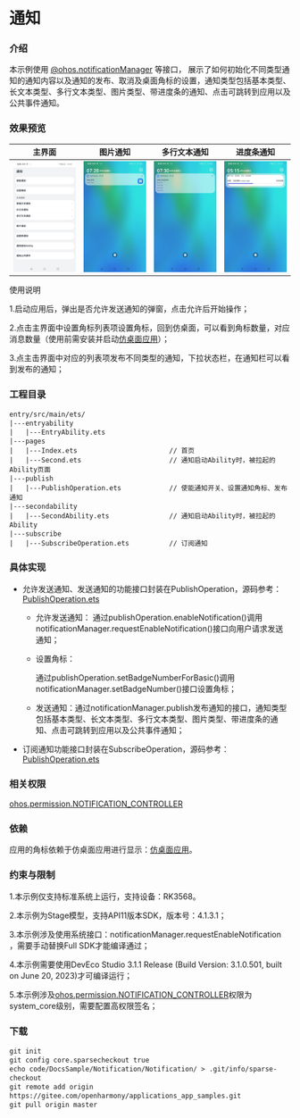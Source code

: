 # 通知

### 介绍

本示例使用 [@ohos.notificationManager](https://gitee.com/openharmony/docs/blob/master/zh-cn/application-dev/reference/apis/js-apis-notificationManager.md) 等接口， 展示了如何初始化不同类型通知的通知内容以及通知的发布、取消及桌面角标的设置，通知类型包括基本类型、长文本类型、多行文本类型、图片类型、带进度条的通知、点击可跳转到应用以及公共事件通知。 

### 效果预览		

| 主界面                                                      |                         图片通知                         |                          多行文本通知                           |                           进度条通知                           |
|----------------------------------------------------------|:----------------------------------------------------:|:---------------------------------------------------------:|:---------------------------------------------------------:|
| <img src="screenshots/index2.jpeg" style="zoom: 50%;" /> | <img src="screenshots/pic.jpeg" style="zoom:50%;" /> | <img src="screenshots/arraypic.jpeg" style="zoom:50%;" /> | <img src="screenshots/jindubar.jpeg" style="zoom:50%;" /> |

使用说明

1.启动应用后，弹出是否允许发送通知的弹窗，点击允许后开始操作；

2.点击主界面中设置角标列表项设置角标，回到仿桌面，可以看到角标数量，对应消息数量（使用前需安装并启动[仿桌面应用](../../../SystemFeature/ApplicationModels/Launcher)）；

3.点主击界面中对应的列表项发布不同类型的通知，下拉状态栏，在通知栏可以看到发布的通知；

### 工程目录

```
entry/src/main/ets/
|---entryability
|   |---EntryAbility.ets
|---pages
|   |---Index.ets						// 首页
|   |---Second.ets						// 通知启动Ability时，被拉起的Ability页面
|---publish
|   |---PublishOperation.ets			// 使能通知开关、设置通知角标、发布通知
|---secondability
|   |---SecondAbility.ets				// 通知启动Ability时，被拉起的Ability
|---subscribe
|   |---SubscribeOperation.ets			// 订阅通知
```

### 具体实现

- 允许发送通知、发送通知的功能接口封装在PublishOperation，源码参考：[PublishOperation.ets](entry/src/main/ets/publish/PublishOperation.ets)
  * 允许发送通知：
    通过publishOperation.enableNotification()调用notificationManager.requestEnableNotification()接口向用户请求发送通知；
    
  * 设置角标：
  
    通过publishOperation.setBadgeNumberForBasic()调用notificationManager.setBadgeNumber()接口设置角标；
  
  * 发送通知：通过notificationManager.publish发布通知的接口，通知类型包括基本类型、长文本类型、多行文本类型、图片类型、带进度条的通知、点击可跳转到应用以及公共事件通知；
- 订阅通知功能接口封装在SubscribeOperation，源码参考：[PublishOperation.ets](entry/src/main/ets/subscribe/SubscribeOperation.ets)

### 相关权限

[ohos.permission.NOTIFICATION_CONTROLLER](https://gitee.com/openharmony/docs/blob/master/zh-cn/application-dev/security/permission-list.md#ohospermissionnotification_controller)

### 依赖

应用的角标依赖于仿桌面应用进行显示：[仿桌面应用](../../../SystemFeature/ApplicationModels/Launcher)。

### 约束与限制

1.本示例仅支持标准系统上运行，支持设备：RK3568。

2.本示例为Stage模型，支持API11版本SDK，版本号：4.1.3.1；

3.本示例涉及使用系统接口：notificationManager.requestEnableNotification  ，需要手动替换Full SDK才能编译通过；

4.本示例需要使用DevEco Studio 3.1.1 Release (Build Version: 3.1.0.501, built on June 20, 2023)才可编译运行；

5.本示例涉及[ohos.permission.NOTIFICATION_CONTROLLER](https://gitee.com/openharmony/docs/blob/master/zh-cn/application-dev/security/permission-list.md#ohospermissionnotification_controller)权限为system_core级别，需要配置高权限签名；

### 下载

```shell
git init
git config core.sparsecheckout true
echo code/DocsSample/Notification/Notification/ > .git/info/sparse-checkout
git remote add origin https://gitee.com/openharmony/applications_app_samples.git
git pull origin master
```

